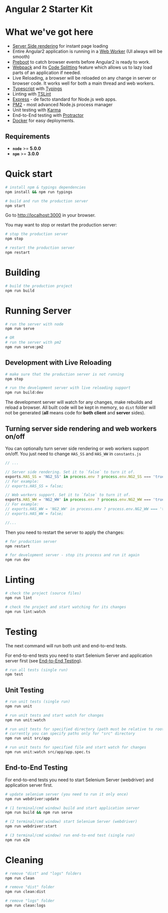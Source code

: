 # Angular 2 Starter Kit


# What we've got here

- [Server Side rendering](https://angularu.com/VideoSession/2015sf/angular-2-server-rendering) for instant page loading
- Entire Angular2 application is running in a [Web Worker](https://developer.mozilla.org/en-US/docs/Web/API/Web_Workers_API/Using_web_workers) (UI always will be smooth)
- [Preboot](https://www.npmjs.com/package/preboot) to catch browser events before Angular2 is ready to work.
- [Webpack](https://webpack.github.io/) and its [Code Splitting](https://webpack.github.io/docs/code-splitting.html) feature which allows us to lazy load parts of an application if needed.
- Live Reloading, a browser will be reloaded on any change in server or browser code. It works well for both a main thread and web workers.
- [Typescript](http://www.typescriptlang.org/) with [Typings](https://github.com/typings/typings)
- Linting with [TSLint](http://palantir.github.io/tslint/)
- [Express](http://expressjs.com/) - de facto standard for Node.js web apps.
- [PM2](http://pm2.keymetrics.io/) - most advanced Node.js process manager
- Unit testing with [Karma](http://karma-runner.github.io/)
- End-to-End testing with [Protractor](https://angular.github.io/protractor)
- [Docker](https://www.docker.com) for easy deployments.

## Requirements

- **`node`** >= **5.0.0**
- **`npm`** >= **3.0.0**

# Quick start
```bash
# install npm & typings dependencies
npm install && npm run typings

# build and run the production server
npm start
```
Go to [http://localhost:3000](http://localhost:3000) in your browser.

You may want to stop or restart the production server:
```bash
# stop the production server
npm stop

# restart the production server
npm restart
```

# Building
```bash
# build the production project
npm run build
```

# Running Server
```bash
# run the server with node
npm run serve

# OR
# run the server with pm2
npm run serve:pm2
```

## Development with Live Reloading
```bash
# make sure that the production server is not running
npm stop

# run the development server with live reloading support
npm run build:dev
```

The development server will watch for any changes, make rebuilds and reload a browser. All built code will be kept in
memory, so `dist` folder will not be generated (**all** means code for **both** **client** and **server** sides).

## Turning server side rendering and web workers on/off
You can optionally turn server side rendering or web workers support on/off. You just need
to change `HAS_SS` and `HAS_WW` in `constants.js`

```js
// ...

// Server side rendering. Set it to `false` to turn it of.
exports.HAS_SS = 'NG2_SS' in process.env ? process.env.NG2_SS === 'true' : true;
// For example:
// exports.HAS_SS = false;

// Web workers support. Set it to `false` to turn it of.
exports.HAS_WW = 'NG2_WW' in process.env ? process.env.NG2_WW === 'true' : true;
// For example:
// exports.HAS_WW = 'NG2_WW' in process.env ? process.env.NG2_WW === 'true' : false;
// exports.HAS_WW = false;

//...
```
Then you need to restart the server to apply the changes:
```bash
# for production server
npm restart

# for development server - stop its process and run it again
npm run dev
```

# Linting
```bash
# check the project (source files)
npm run lint

# check the project and start watching for its changes
npm run lint:watch
```

# Testing
The next command will run both unit and end-to-end tests.

For end-to-end tests you need to start Selenium Server and application server first (see [End-to-End Testing](#end-to-end-testing)).
```bash
# run all tests (single run)
npm test
```

## Unit Testing
```bash
# run unit tests (single run)
npm run unit

# run unit tests and start watch for changes
npm run unit:watch

# run unit tests for specified directory (path must be relative to root directory)
# currently you can specify paths only for "src" directory
npm run unit src/app

# run unit tests for specified file and start watch for changes
npm run unit:watch src/app/app.spec.ts
```

## End-to-End Testing
For end-to-end tests you need to start Selenium Server (webdriver) and application server first.
```bash
# update selenium server (you need to run it only once)
npm run webdriver:update

# (1 terminal/cmd window) build and start application server
npm run build && npm run serve

# (2 terminal/cmd window) start Selenium Server (webdriver)
npm run webdriver:start

# (3 terminal/cmd window) run end-to-end test (single run)
npm run e2e
```

# Cleaning
```bash
# remove "dist" and "logs" folders
npm run clean

# remove "dist" folder
npm run clean:dist

# remove "logs" folder
npm run clean:logs
```
